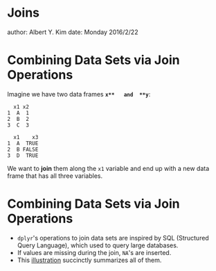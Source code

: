 Joins
========================================================
author: Albert Y. Kim
date: Monday 2016/2/22





Combining Data Sets via Join Operations
========================================================
Imagine we have two data frames **`x**   and  **y`**:


```
  x1 x2
1  A  1
2  B  2
3  C  3
```

```
  x1    x3
1  A  TRUE
2  B FALSE
3  D  TRUE
```

We want to **join** them along the `x1` variable and end up with a new data frame that has all three variables.



Combining Data Sets via Join Operations
========================================================

* `dplyr`'s operations to join data sets are inspired by SQL (Structured Query Language), which used to query large databases.
* If values are missing during the join, `NA`'s are inserted.
* This [illustration](https://twitter.com/yutannihilation/status/551572539697143808) succinctly summarizes all of them.



